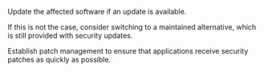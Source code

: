 Update the affected software if an update is available.

If this is not the case, consider switching to a maintained alternative, which is still provided with security updates.

Establish patch management to ensure that applications receive security patches as quickly as possible.
